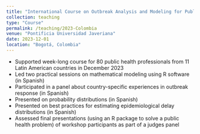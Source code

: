 ```yaml
---
title: "International Course on Outbreak Analysis and Modeling for Public Health"
collection: teaching
type: "Course"
permalink: /teaching/2023-Colombia
venue: "Pontificia Universidad Javeriana"
date: 2023-12-01
location: "Bogotá, Colombia"
---
```


* Supported week-long course for 80 public health professionals from 11 Latin American countries in December 2023
* Led two practical sessions on mathematical modeling using R software (in Spanish)
* Participated in a panel about country-specific experiences in outbreak response (in Spanish)
* Presented on probability distributions (in Spanish)
* Presented on best practices for estimating epidemiological delay distributions (in Spanish)
* Assessed final presentations (using an R package to solve a public health problem) of workshop participants as part of a judges panel

